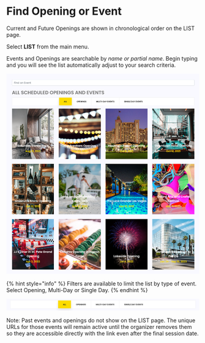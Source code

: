 # Find Opening or Event

Current and Future Openings are shown in chronological order on the LIST page.

Select **LIST** from the main menu.

Events and Openings are searchable by _name or partial name_. Begin typing and you will see the list automatically adjust to your search criteria.

![All Scheduled Openings and Events](.gitbook/assets/allscheduled.png)

{% hint style="info" %}
Filters are available to limit the list by type of event. Select Opening, Multi-Day or Single Day.
{% endhint %}

![Filter by type of Event](.gitbook/assets/filtersonly.png)

Note: Past events and openings do not show on the LIST page. The unique URLs for those events will remain active until the organizer removes them so they are accessible directly with the link even after the final session date.

